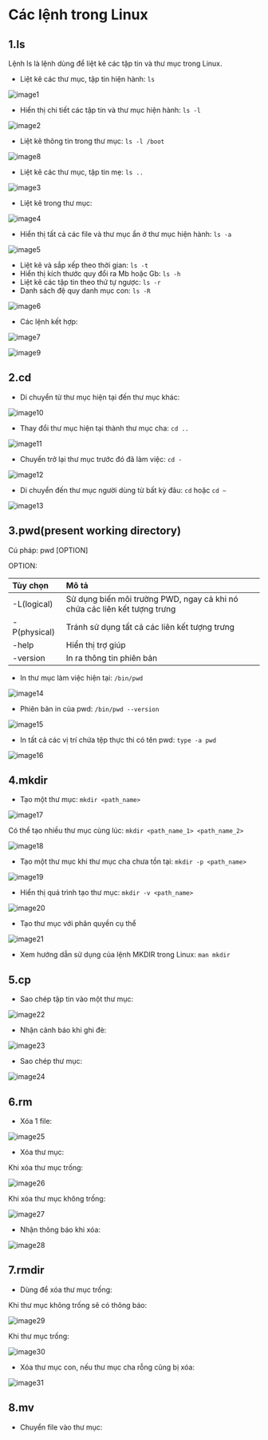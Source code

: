 # Các lệnh trong Linux

## 1.ls

Lệnh ls là lệnh dùng để liệt kê các tập tin và thư mục trong Linux.

- Liệt kê các thư mục, tập tin hiện hành: `ls`

![image1](/HoangNH/Linux/1.Linux/image/ls1.png)

- Hiển thị chi tiết các tập tin và thư mục hiện hành: `ls -l`

![image2](/HoangNH/Linux/1.Linux/image/ls.png)

- Liệt kê thông tin trong thư mục: `ls -l /boot`

![image8](/HoangNH/Linux/1.Linux/image/ls7.png)

- Liệt kê các thư mục, tập tin mẹ: `ls ..`

![image3](/HoangNH/Linux/1.Linux/image/ls2.png)

- Liệt kê trong thư mục:

![image4](/HoangNH/Linux/1.Linux/image/ls3.png)

- Hiển thị tất cả các file và thư mục ẩn ở thư mục hiện hành: `ls -a`

![image5](/HoangNH/Linux/1.Linux/image/ls4.png)

- Liệt kê và sắp xếp theo thời gian: `ls -t`
- Hiển thị kích thước quy đổi ra Mb hoặc Gb: `ls -h`
- Liệt kê các tập tin theo thứ tự ngược: `ls -r`
- Danh sách đệ quy danh mục con: `ls -R`

![image6](/HoangNH/Linux/1.Linux/image/ls5.png)

- Các lệnh kết hợp:

![image7](/HoangNH/Linux/1.Linux/image/ls6.png)

![image9](/HoangNH/Linux/1.Linux/image/ls8.png)


## 2.cd

- Di chuyển từ thư mục hiện tại đến thư mục khác:

![image10](/HoangNH/Linux/1.Linux/image/cd1.png)

- Thay đổi thư mục hiện tại thành thư mục cha: `cd ..`

![image11](/HoangNH/Linux/1.Linux/image/cd2.png)

- Chuyển trở lại thư mục trước đó đã làm việc: `cd -`

![image12](/HoangNH/Linux/1.Linux/image/cd3.png)

- Di chuyển đến thư mục người dùng từ bất kỳ đâu: `cd` hoặc `cd ~`

![image13](/HoangNH/Linux/1.Linux/image/cd4.png)

## 3.pwd(present working directory)

Cú pháp: pwd [OPTION]

OPTION:

|Tùy chọn|Mô tả|
|:---|:---|
|-L(logical)|Sử dụng biến môi trường PWD, ngay cả khi nó chứa các liên kết tượng trưng|
|-P(physical)|Tránh sử dụng tất cả các liên kết tượng trưng|
|-help|Hiển thị trợ giúp|
|-version|In ra thông tin phiên bản|

- In thư mục làm việc hiện tại: `/bin/pwd`

![image14](/HoangNH/Linux/1.Linux/image/pwd1.png)

- Phiên bản in của pwd: `/bin/pwd --version`

![image15](/HoangNH/Linux/1.Linux/image/pwd2.png)

- In tất cả các vị trí chứa tệp thực thi có tên pwd: `type -a pwd`

![image16](/HoangNH/Linux/1.Linux/image/pwd3.png)

## 4.mkdir

- Tạo một thư mục: `mkdir <path_name>`

![image17](/HoangNH/Linux/1.Linux/image/mkdir1.png)

Có thể tạo nhiều thư mục cùng lúc: `mkdir <path_name_1> <path_name_2>`

![image18](/HoangNH/Linux/1.Linux/image/mkdir2.png)

- Tạo một thư mục khi thư mục cha chưa tồn tại: `mkdir -p <path_name>`

![image19](/HoangNH/Linux/1.Linux/image/mkdir3.png)

- Hiển thị quá trình tạo thư mục: `mkdir -v <path_name>`

![image20](/HoangNH/Linux/1.Linux/image/mkdir4.png)

- Tạo thư mục với phân quyền cụ thể

![image21](/HoangNH/Linux/1.Linux/image/mkdir5.png)

- Xem hướng dẫn sử dụng của lệnh MKDIR trong Linux: `man mkdir`

## 5.cp

- Sao chép tập tin vào một thư mục:

![image22](/HoangNH/Linux/1.Linux/image/cp1.png)

- Nhận cảnh báo khi ghi đè:

![image23](/HoangNH/Linux/1.Linux/image/cp2.png)

-  Sao chép thư mục:

![image24](/HoangNH/Linux/1.Linux/image/cp3.png)

## 6.rm

- Xóa 1 file:

![image25](/HoangNH/Linux/1.Linux/image/rm1.png)

- Xóa thư mục: 

Khi xóa thư mục trống:

![image26](/HoangNH/Linux/1.Linux/image/rm2.png)

Khi xóa thư mục không trống: 

![image27](/HoangNH/Linux/1.Linux/image/rm3.png)

- Nhận thông báo khi xóa:

![image28](/HoangNH/Linux/1.Linux/image/rm4.png)

## 7.rmdir

- Dùng để xóa thư mục trống:

Khi thư mục không trống sẽ có thông báo:

![image29](/HoangNH/Linux/1.Linux/image/rmdir1.png)

Khi thư mục trống:

![image30](/HoangNH/Linux/1.Linux/image/rmdir2.png)

- Xóa thư mục con, nếu thư mục cha rỗng cũng bị xóa:

![image31](/HoangNH/Linux/1.Linux/image/rmdir3.png)

## 8.mv

- Chuyển file vào thư mục:

